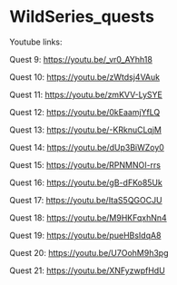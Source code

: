 # WildSeries_quests

Youtube links:

Quest 9: https://youtu.be/_vr0_AYhh18

Quest 10: https://youtu.be/zWtdsj4VAuk

Quest 11: https://youtu.be/zmKVV-LySYE

Quest 12: https://youtu.be/0kEaamjYfLQ

Quest 13: https://youtu.be/-KRknuCLqjM

Quest 14: https://youtu.be/dUp3BiWZoy0

Quest 15: https://youtu.be/RPNMNOI-rrs

Quest 16: https://youtu.be/gB-dFKo85Uk

Quest 17: https://youtu.be/ItaS5QGOCJU

Quest 18: https://youtu.be/M9HKFqxhNn4

Quest 19: https://youtu.be/pueHBsIdqA8

Quest 20: https://youtu.be/U7OohM9h3pg

Quest 21: https://youtu.be/XNFyzwpfHdU
